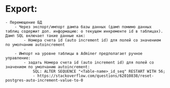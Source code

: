 # Export:
	- Перемещение БД
		- Через экспорт/импорт дампа базы данных (дамп помимо данных таблиц содержит доп. информацию: о текущем инкременте id в таблицах). Дамп SQL включает такие данные как:
			- Номера счета id (auto increment id) для полей со значением по умолчанию autoincrement
			- 
		- Импорт на уровне таблицы в Adminer предполагает ручное управление:
			- задать Номера счета id (auto increment id) для полей со значением по умолчанию autoincrement:
				SQL: ALTER SEQUENCE "<Table-name>_id_seq" RESTART WITH 56;
				- https://stackoverflow.com/questions/62010838/reset-postgres-auto-increment-value-to-0